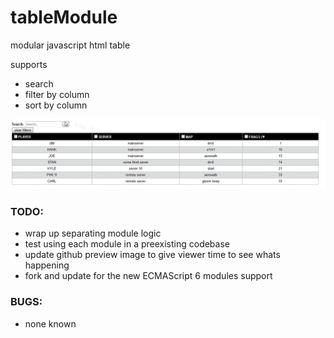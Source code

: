# tableModule
modular javascript html table 

supports 
- search 
- filter by column 
- sort by column


![Alt text](/gfx/preview_tableModule.gif?raw=true "tableModule preview")


###	TODO:
- wrap up separating module logic
- test using each module in a preexisting codebase
- update github preview image to give viewer time to see whats happening
- fork and update for the new ECMAScript 6 modules support


### BUGS:
- none known
